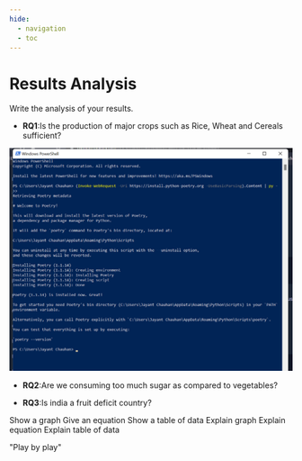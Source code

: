 ```yaml
---
hide:
  - navigation
  - toc
---
```


# Results Analysis

Write the analysis of your results.

- **RQ1**:Is the production of major crops such as Rice, Wheat and Cereals sufficient?

 <img src="https://raw.githubusercontent.com/JayantChauhan3/food-production-analysis-research-paper/master/docs/img/Screenshot%202022-07-29%20194024.png" width="800" alt="accessibility text">

- **RQ2**:Are we consuming too much sugar as compared to vegetables?

- **RQ3**:Is india a fruit deficit country?

Show a graph
Give an equation
Show a table of data
Explain graph
Explain equation
Explain table of data

"Play by play"

